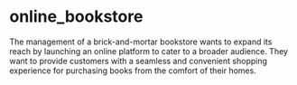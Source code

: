 # online_bookstore
The management of a brick-and-mortar bookstore wants to expand its reach by launching an online platform to cater to a broader audience. They want to provide customers with a seamless and convenient shopping experience for purchasing books from the comfort of their homes. 
